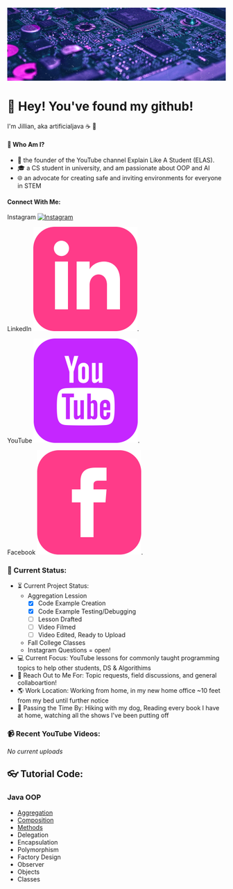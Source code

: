 [![Header](https://github.com/artificialjava/artificialjava/blob/master/github.png?raw=true "Header")](https://www.instagram.com/jilliana_anderson/)

# :wave: Hey! You've found my github!
I'm Jillian, aka artificialjava :coffee: :sunrise_over_mountains:

#### :cherry_blossom: Who Am I?
- :memo: the founder of the YouTube channel Explain Like A Student (ELAS). 
- :mortar_board: a CS student in university, and am passionate about OOP and AI
- :globe_with_meridians: an advocate for creating safe and inviting environments for everyone in STEM

#### Connect With Me:
Instagram
[![Instagram][1.2]][1]

LinkedIn
[![LinkedIn][2.2]][2].

YouTube
[![YouTube][3.2]][3].

Facebook
[![Facebook][4.2]][4].


[1.2]: <img src="https://github.com/artificialjava/artificialjava/blob/master/iconmonstr-instagram-13-240.png?raw=true" width="20">  

[2.2]: https://github.com/artificialjava/artificialjava/blob/master/iconmonstr-linkedin-3-240.png?raw=true

[3.2]: https://github.com/artificialjava/artificialjava/blob/master/iconmonstr-youtube-3-240.png?raw=true

[4.2]: https://github.com/artificialjava/artificialjava/blob/master/iconmonstr-facebook-3-240%20(1).png?raw=true


[1]: https://www.instagram.com/jilliana_anderson/
[2]: https://www.linkedin.com/in/jillianaanderson/
[3]: https://www.youtube.com/channel/UCDDz9oojRgKkLCNdOJBAeKw/featured
[4]: https://www.facebook.com/jillianaand/

### :house_with_garden: Current Status:
- :hourglass_flowing_sand: Current Project Status: 
   - Aggregation Lession
     - [x] Code Example Creation
     - [x] Code Example Testing/Debugging
     - [ ] Lesson Drafted
     - [ ] Video Filmed
     - [ ] Video Edited, Ready to Upload
   - Fall College Classes
   - Instagram Questions = open!
- :computer: Current Focus: YouTube lessons for commonly taught programming topics to help other students, DS & Algorithims
- :speech_balloon: Reach Out to Me For: Topic requests, field discussions, and general collaboartion!
- :earth_americas: Work Location: Working from home, in my new home office ~10 feet from my bed until further notice
- :dog: Passing the Time By: Hiking with my dog, Reading every book I have at home, watching all the shows I've been putting off

### :video_camera: Recent YouTube Videos:
 *No current uploads*

## :eyeglasses: Tutorial Code: 
### Java OOP
- [Aggregation](https://github.com/artificialjava/AggregationExample)
- [Composition](https://github.com/artificialjava/CompositionExample)
- [Methods](https://github.com/artificialjava/MethodsExample)
- Delegation
- Encapsulation
- Polymorphism
- Factory Design
- Observer
- Objects
- Classes
